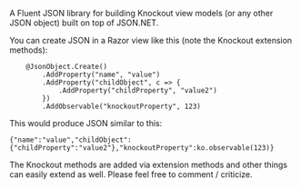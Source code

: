 A Fluent JSON library for building Knockout view models (or any other JSON object) built on top of JSON.NET. 

You can create JSON in a Razor view like this (note the Knockout extension methods):

        @JsonObject.Create()
            .AddProperty("name", "value")
            .AddProperty("childObject", c => {
                .AddProperty("childProperty", "value2")
            })
            .AddObservable("knockoutProperty", 123)

This would produce JSON similar to this:

    {"name":"value","childObject":{"childProperty":"value2"},"knockoutProperty":ko.observable(123)}
 
The Knockout methods are added via extension methods and other things can easily extend as well.  Please feel free to comment / criticize.